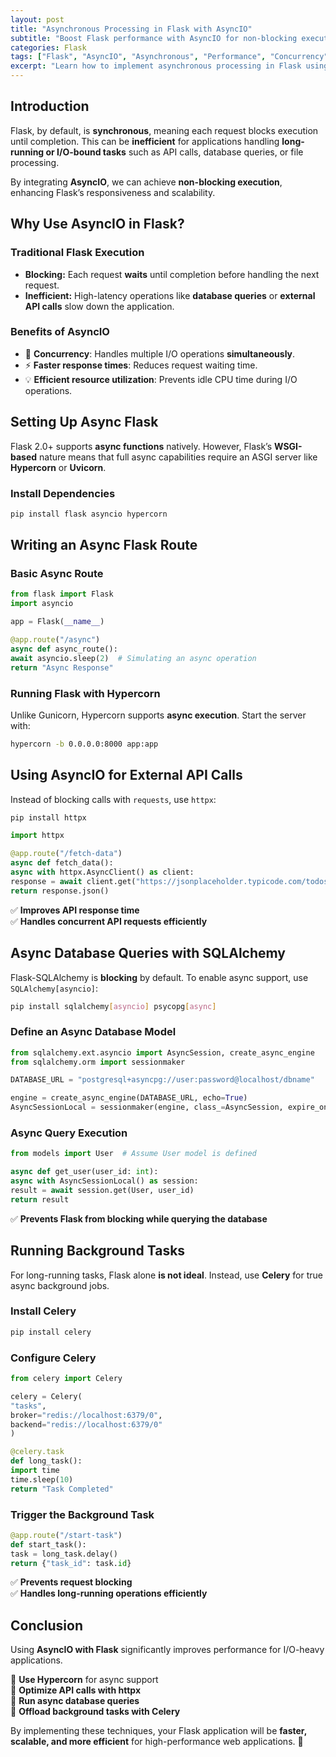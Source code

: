 ```yaml
---
layout: post
title: "Asynchronous Processing in Flask with AsyncIO"
subtitle: "Boost Flask performance with AsyncIO for non-blocking execution"
categories: Flask
tags: ["Flask", "AsyncIO", "Asynchronous", "Performance", "Concurrency", "Web Development"]
excerpt: "Learn how to implement asynchronous processing in Flask using AsyncIO to handle I/O-bound operations efficiently and improve performance in high-load applications."
---
```


## Introduction

Flask, by default, is **synchronous**, meaning each request blocks execution until completion. This can be **inefficient** for applications handling **long-running or I/O-bound tasks** such as API calls, database queries, or file processing.

By integrating **AsyncIO**, we can achieve **non-blocking execution**, enhancing Flask’s responsiveness and scalability.

## Why Use AsyncIO in Flask?

### Traditional Flask Execution

- **Blocking:** Each request **waits** until completion before handling the next request.
- **Inefficient:** High-latency operations like **database queries** or **external API calls** slow down the application.

### Benefits of AsyncIO

- 🚀 **Concurrency**: Handles multiple I/O operations **simultaneously**.
- ⚡ **Faster response times**: Reduces request waiting time.
- 💡 **Efficient resource utilization**: Prevents idle CPU time during I/O operations.

## Setting Up Async Flask

Flask 2.0+ supports **async functions** natively. However, Flask’s **WSGI-based** nature means that full async capabilities require an ASGI server like **Hypercorn** or **Uvicorn**.

### Install Dependencies

```bash
pip install flask asyncio hypercorn
```

## Writing an Async Flask Route

### Basic Async Route

```python
from flask import Flask
import asyncio

app = Flask(__name__)

@app.route("/async")
async def async_route():
await asyncio.sleep(2)  # Simulating an async operation
return "Async Response"
```

### Running Flask with Hypercorn

Unlike Gunicorn, Hypercorn supports **async execution**. Start the server with:

```bash
hypercorn -b 0.0.0.0:8000 app:app
```

## Using AsyncIO for External API Calls

Instead of blocking calls with `requests`, use `httpx`:

```bash
pip install httpx
```

```python
import httpx

@app.route("/fetch-data")
async def fetch_data():
async with httpx.AsyncClient() as client:
response = await client.get("https://jsonplaceholder.typicode.com/todos/1")
return response.json()
```

✅ **Improves API response time**  
✅ **Handles concurrent API requests efficiently**

## Async Database Queries with SQLAlchemy

Flask-SQLAlchemy is **blocking** by default. To enable async support, use `SQLAlchemy[asyncio]`:

```bash
pip install sqlalchemy[asyncio] psycopg[async]
```

### Define an Async Database Model

```python
from sqlalchemy.ext.asyncio import AsyncSession, create_async_engine
from sqlalchemy.orm import sessionmaker

DATABASE_URL = "postgresql+asyncpg://user:password@localhost/dbname"

engine = create_async_engine(DATABASE_URL, echo=True)
AsyncSessionLocal = sessionmaker(engine, class_=AsyncSession, expire_on_commit=False)
```

### Async Query Execution

```python
from models import User  # Assume User model is defined

async def get_user(user_id: int):
async with AsyncSessionLocal() as session:
result = await session.get(User, user_id)
return result
```

✅ **Prevents Flask from blocking while querying the database**

## Running Background Tasks

For long-running tasks, Flask alone **is not ideal**. Instead, use **Celery** for true async background jobs.

### Install Celery

```bash
pip install celery
```

### Configure Celery

```python
from celery import Celery

celery = Celery(
"tasks",
broker="redis://localhost:6379/0",
backend="redis://localhost:6379/0"
)

@celery.task
def long_task():
import time
time.sleep(10)
return "Task Completed"
```

### Trigger the Background Task

```python
@app.route("/start-task")
def start_task():
task = long_task.delay()
return {"task_id": task.id}
```

✅ **Prevents request blocking**  
✅ **Handles long-running operations efficiently**

## Conclusion

Using **AsyncIO with Flask** significantly improves performance for I/O-heavy applications.

🔹 **Use Hypercorn** for async support  
🔹 **Optimize API calls with httpx**  
🔹 **Run async database queries**  
🔹 **Offload background tasks with Celery**

By implementing these techniques, your Flask application will be **faster, scalable, and more efficient** for high-performance web applications. 🚀  
